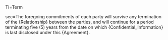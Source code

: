 Ti=Term

sec=The foregoing commitments of each party will survive any termination of the {Relationship} between the parties, and will continue for a period terminating five (5) years from the date on which {Confidential_Information} is last disclosed under this {Agreement}. 

